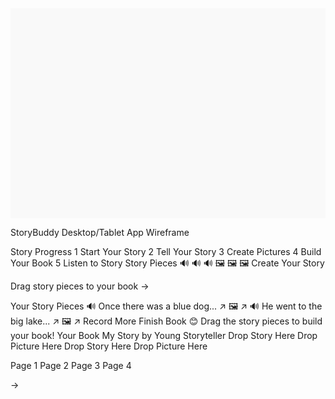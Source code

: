 <svg xmlns="http://www.w3.org/2000/svg" viewBox="0 0 1200 800">
  <!-- Background -->
  <rect width="1200" height="800" fill="#f9f9f9"/>
  
  <!-- Title -->
  <text x="600" y="50" font-family="Arial" font-size="24" text-anchor="middle" font-weight="bold" fill="#333">StoryBuddy Desktop/Tablet App Wireframe</text>
  
  <!-- Main Application Layout -->
  <rect x="50" y="100" width="1100" height="650" rx="10" ry="10" fill="white" stroke="#ddd" stroke-width="2"/>
  
  <!-- Three Column Layout -->
  <!-- Left Panel: User Flow -->
  <rect x="70" y="120" width="250" height="610" rx="5" ry="5" fill="#F5F7FA" stroke="#E4E7EB" stroke-width="1"/>
  <text x="195" y="150" font-family="Arial" font-size="16" text-anchor="middle" font-weight="bold" fill="#333">Story Progress</text>
  
  <!-- Progress Steps -->
  <circle cx="120" cy="200" r="20" fill="#4CAF50" stroke="white" stroke-width="2"/>
  <text x="120" y="205" font-family="Arial" font-size="14" text-anchor="middle" fill="white">1</text>
  <text x="195" y="205" font-family="Arial" font-size="14" fill="#333">Start Your Story</text>
  
  <line x1="120" y1="220" x2="120" y2="260" stroke="#BDBDBD" stroke-width="2" stroke-dasharray="5,5"/>
  
  <circle cx="120" cy="280" r="20" fill="#4CAF50" stroke="white" stroke-width="2"/>
  <text x="120" y="285" font-family="Arial" font-size="14" text-anchor="middle" fill="white">2</text>
  <text x="195" y="285" font-family="Arial" font-size="14" fill="#333">Tell Your Story</text>
  
  <line x1="120" y1="300" x2="120" y2="340" stroke="#BDBDBD" stroke-width="2" stroke-dasharray="5,5"/>
  
  <circle cx="120" cy="360" r="20" fill="#4CAF50" stroke="white" stroke-width="2"/>
  <text x="120" y="365" font-family="Arial" font-size="14" text-anchor="middle" fill="white">3</text>
  <text x="195" y="365" font-family="Arial" font-size="14" fill="#333">Create Pictures</text>
  
  <line x1="120" y1="380" x2="120" y2="420" stroke="#BDBDBD" stroke-width="2" stroke-dasharray="5,5"/>
  
  <circle cx="120" cy="440" r="20" fill="#2196F3" stroke="white" stroke-width="2"/>
  <text x="120" y="445" font-family="Arial" font-size="14" text-anchor="middle" fill="white">4</text>
  <text x="195" y="445" font-family="Arial" font-size="14" fill="#333">Build Your Book</text>
  
  <line x1="120" y1="460" x2="120" y2="500" stroke="#BDBDBD" stroke-width="2" stroke-dasharray="5,5"/>
  
  <circle cx="120" cy="520" r="20" fill="#E0E0E0" stroke="white" stroke-width="2"/>
  <text x="120" y="525" font-family="Arial" font-size="14" text-anchor="middle" fill="#757575">5</text>
  <text x="195" y="525" font-family="Arial" font-size="14" fill="#757575">Listen to Story</text>
  
  <!-- Story Segments/Icons -->
  <rect x="95" y="560" width="200" height="150" rx="5" ry="5" fill="white" stroke="#E0E0E0" stroke-width="1"/>
  <text x="195" y="580" font-family="Arial" font-size="14" text-anchor="middle" fill="#333">Story Pieces</text>
  
  <!-- Audio Segments Icons -->
  <rect x="110" y="600" width="50" height="40" rx="5" ry="5" fill="#E3F2FD" stroke="#90CAF9" stroke-width="1"/>
  <text x="135" y="625" font-family="Arial" font-size="12" text-anchor="middle" fill="#1976D2">🔊</text>
  
  <rect x="170" y="600" width="50" height="40" rx="5" ry="5" fill="#E3F2FD" stroke="#90CAF9" stroke-width="1"/>
  <text x="195" y="625" font-family="Arial" font-size="12" text-anchor="middle" fill="#1976D2">🔊</text>
  
  <rect x="230" y="600" width="50" height="40" rx="5" ry="5" fill="#E3F2FD" stroke="#90CAF9" stroke-width="1"/>
  <text x="255" y="625" font-family="Arial" font-size="12" text-anchor="middle" fill="#1976D2">🔊</text>
  
  <!-- Image Icons -->
  <rect x="110" y="650" width="50" height="40" rx="5" ry="5" fill="#E8F5E9" stroke="#A5D6A7" stroke-width="1"/>
  <text x="135" y="675" font-family="Arial" font-size="12" text-anchor="middle" fill="#388E3C">🖼️</text>
  
  <rect x="170" y="650" width="50" height="40" rx="5" ry="5" fill="#E8F5E9" stroke="#A5D6A7" stroke-width="1"/>
  <text x="195" y="675" font-family="Arial" font-size="12" text-anchor="middle" fill="#388E3C">🖼️</text>
  
  <rect x="230" y="650" width="50" height="40" rx="5" ry="5" fill="#E8F5E9" stroke="#A5D6A7" stroke-width="1"/>
  <text x="255" y="675" font-family="Arial" font-size="12" text-anchor="middle" fill="#388E3C">🖼️</text>
  
  <!-- Center Panel: Interactive Tool Area -->
  <rect x="340" y="120" width="520" height="610" rx="5" ry="5" fill="white" stroke="#E0E0E0" stroke-width="2"/>
  <text x="600" y="150" font-family="Arial" font-size="16" text-anchor="middle" font-weight="bold" fill="#333">Create Your Story</text>
  
  <!-- Current Step Focus: Building the Book -->
  <text x="600" y="190" font-family="Arial" font-size="14" text-anchor="middle" fill="#2196F3">Drag story pieces to your book →</text>
  
  <!-- Available Story Pieces Area -->
  <rect x="360" y="220" width="480" height="260" rx="5" ry="5" fill="#F5F7FA" stroke="#E4E7EB" stroke-width="1"/>
  <text x="600" y="245" font-family="Arial" font-size="14" text-anchor="middle" fill="#333">Your Story Pieces</text>
  
  <!-- Audio Block with Transcription -->
  <rect x="380" y="270" width="200" height="80" rx="5" ry="5" fill="#E3F2FD" stroke="#90CAF9" stroke-width="2"/>
  <circle cx="420" cy="300" r="20" fill="#2196F3"/>
  <text x="420" y="305" font-family="Arial" font-size="14" text-anchor="middle" fill="white">🔊</text>
  <text x="480" y="295" font-family="Arial" font-size="12" fill="#333">Once there was a</text>
  <text x="480" y="315" font-family="Arial" font-size="12" fill="#333">blue dog...</text>
  <circle cx="560" cy="300" r="10" fill="#64B5F6"/>
  <text x="560" y="304" font-family="Arial" font-size="14" text-anchor="middle" fill="white">↗️</text>
  
  <!-- Picture Block -->
  <rect x="600" y="270" width="120" height="90" rx="5" ry="5" fill="#E8F5E9" stroke="#A5D6A7" stroke-width="2"/>
  <circle cx="660" cy="315" r="30" fill="#81C784"/>
  <text x="660" y="320" font-family="Arial" font-size="14" text-anchor="middle" fill="white">🖼️</text>
  <circle cx="700" cy="280" r="10" fill="#66BB6A"/>
  <text x="700" y="284" font-family="Arial" font-size="14" text-anchor="middle" fill="white">↗️</text>
  
  <!-- Audio Block with Transcription -->
  <rect x="380" y="370" width="200" height="80" rx="5" ry="5" fill="#E3F2FD" stroke="#90CAF9" stroke-width="2"/>
  <circle cx="420" cy="400" r="20" fill="#2196F3"/>
  <text x="420" y="405" font-family="Arial" font-size="14" text-anchor="middle" fill="white">🔊</text>
  <text x="480" y="395" font-family="Arial" font-size="12" fill="#333">He went to the</text>
  <text x="480" y="415" font-family="Arial" font-size="12" fill="#333">big lake...</text>
  <circle cx="560" cy="400" r="10" fill="#64B5F6"/>
  <text x="560" y="404" font-family="Arial" font-size="14" text-anchor="middle" fill="white">↗️</text>
  
  <!-- Picture Block -->
  <rect x="600" y="370" width="120" height="90" rx="5" ry="5" fill="#E8F5E9" stroke="#A5D6A7" stroke-width="2"/>
  <circle cx="660" cy="415" r="30" fill="#81C784"/>
  <text x="660" y="420" font-family="Arial" font-size="14" text-anchor="middle" fill="white">🖼️</text>
  <circle cx="700" cy="380" r="10" fill="#66BB6A"/>
  <text x="700" y="384" font-family="Arial" font-size="14" text-anchor="middle" fill="white">↗️</text>
  
  <!-- Control Buttons -->
  <rect x="440" y="500" width="140" height="50" rx="25" ry="25" fill="#2196F3" stroke="#1976D2" stroke-width="2"/>
  <text x="510" y="530" font-family="Arial" font-size="16" text-anchor="middle" fill="white">Record More</text>
  
  <rect x="600" y="500" width="140" height="50" rx="25" ry="25" fill="#4CAF50" stroke="#388E3C" stroke-width="2"/>
  <text x="670" y="530" font-family="Arial" font-size="16" text-anchor="middle" fill="white">Finish Book</text>
  
  <!-- Mascot Helper -->
  <circle cx="600" cy="600" r="40" fill="#FFD700" stroke="#FF8C00" stroke-width="2"/>
  <text x="600" y="605" font-family="Arial" font-size="20" text-anchor="middle" fill="#FF8C00">😊</text>
  <path d="M650 580 Q680 570 710 580 Q725 590 710 600 Q680 610 650 600 Q635 590 650 580" fill="white" stroke="#BDBDBD" stroke-width="1"/>
  <text x="680" y="595" font-family="Arial" font-size="10" text-anchor="middle" fill="#757575">Drag the story pieces to build your book!</text>
  
  <!-- Right Panel: Book Preview -->
  <rect x="880" y="120" width="250" height="610" rx="5" ry="5" fill="#FFF8E1" stroke="#FFECB3" stroke-width="2"/>
  <text x="1005" y="150" font-family="Arial" font-size="16" text-anchor="middle" font-weight="bold" fill="#333">Your Book</text>
  
  <!-- Book Cover -->
  <rect x="900" y="170" width="210" height="160" rx="5" ry="5" fill="white" stroke="#BDBDBD" stroke-width="2"/>
  <text x="1005" y="240" font-family="Arial" font-size="14" text-anchor="middle" fill="#333">My Story</text>
  <text x="1005" y="265" font-family="Arial" font-size="10" text-anchor="middle" fill="#757575">by Young Storyteller</text>
  
  <!-- Book Pages - Drop Zones -->
  <!-- Page 1 -->
  <rect x="900" y="350" width="210" height="160" rx="5" ry="5" fill="white" stroke="#BDBDBD" stroke-width="2"/>
  <line x1="1005" y1="350" x2="1005" y2="510" stroke="#BDBDBD" stroke-width="1"/>
  
  <!-- Drop Zone for Text - Left Page -->
  <rect x="910" y="360" width="85" height="60" rx="5" ry="5" fill="#E3F2FD" stroke="#90CAF9" stroke-width="2" stroke-dasharray="5,5"/>
  <text x="953" y="390" font-family="Arial" font-size="10" text-anchor="middle" fill="#1976D2">Drop</text>
  <text x="953" y="405" font-family="Arial" font-size="10" text-anchor="middle" fill="#1976D2">Story</text>
  <text x="953" y="420" font-family="Arial" font-size="10" text-anchor="middle" fill="#1976D2">Here</text>
  
  <!-- Drop Zone for Image - Right Page -->
  <rect x="1015" y="360" width="85" height="60" rx="5" ry="5" fill="#E8F5E9" stroke="#A5D6A7" stroke-width="2" stroke-dasharray="5,5"/>
  <text x="1058" y="390" font-family="Arial" font-size="10" text-anchor="middle" fill="#388E3C">Drop</text>
  <text x="1058" y="405" font-family="Arial" font-size="10" text-anchor="middle" fill="#388E3C">Picture</text>
  <text x="1058" y="420" font-family="Arial" font-size="10" text-anchor="middle" fill="#388E3C">Here</text>
  
  <!-- Page 2 -->
  <rect x="900" y="530" width="210" height="160" rx="5" ry="5" fill="white" stroke="#BDBDBD" stroke-width="2"/>
  <line x1="1005" y1="530" x2="1005" y2="690" stroke="#BDBDBD" stroke-width="1"/>
  
  <!-- Drop Zone for Text - Left Page -->
  <rect x="910" y="540" width="85" height="60" rx="5" ry="5" fill="#E3F2FD" stroke="#90CAF9" stroke-width="2" stroke-dasharray="5,5"/>
  <text x="953" y="570" font-family="Arial" font-size="10" text-anchor="middle" fill="#1976D2">Drop</text>
  <text x="953" y="585" font-family="Arial" font-size="10" text-anchor="middle" fill="#1976D2">Story</text>
  <text x="953" y="600" font-family="Arial" font-size="10" text-anchor="middle" fill="#1976D2">Here</text>
  
  <!-- Drop Zone for Image - Right Page -->
  <rect x="1015" y="540" width="85" height="60" rx="5" ry="5" fill="#E8F5E9" stroke="#A5D6A7" stroke-width="2" stroke-dasharray="5,5"/>
  <text x="1058" y="570" font-family="Arial" font-size="10" text-anchor="middle" fill="#388E3C">Drop</text>
  <text x="1058" y="585" font-family="Arial" font-size="10" text-anchor="middle" fill="#388E3C">Picture</text>
  <text x="1058" y="600" font-family="Arial" font-size="10" text-anchor="middle" fill="#388E3C">Here</text>
  
  <!-- Page Numbers -->
  <text x="953" y="500" font-family="Arial" font-size="10" text-anchor="middle" fill="#757575">Page 1</text>
  <text x="1058" y="500" font-family="Arial" font-size="10" text-anchor="middle" fill="#757575">Page 2</text>
  <text x="953" y="680" font-family="Arial" font-size="10" text-anchor="middle" fill="#757575">Page 3</text>
  <text x="1058" y="680" font-family="Arial" font-size="10" text-anchor="middle" fill="#757575">Page 4</text>
  
  <!-- Drag in Progress Indicator -->
  <line x1="560" y1="300" x2="910" y2="390" stroke="#2196F3" stroke-width="2" stroke-dasharray="5,5"/>
  <circle cx="735" cy="345" r="15" fill="#2196F3" fill-opacity="0.5"/>
  <text x="735" y="350" font-family="Arial" font-size="14" text-anchor="middle" fill="white">→</text>
</svg>
